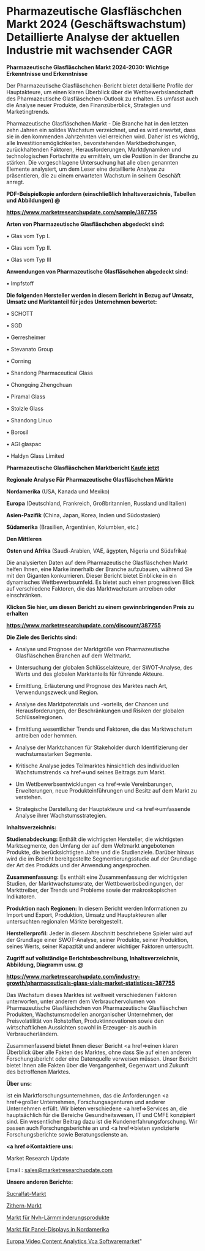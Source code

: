 # Pharmazeutische Glasfläschchen Markt 2024 (Geschäftswachstum) Detaillierte Analyse der aktuellen Industrie mit wachsender CAGR

<strong>Pharmazeutische Glasfläschchen Markt 2024-2030: Wichtige Erkenntnisse und Erkenntnisse</strong>

Der Pharmazeutische Glasfläschchen-Bericht bietet detaillierte Profile der Hauptakteure, um einen klaren Überblick über die Wettbewerbslandschaft des Pharmazeutische Glasfläschchen-Outlook zu erhalten. Es umfasst auch die Analyse neuer Produkte, den Finanzüberblick, Strategien und Marketingtrends.

Pharmazeutische Glasfläschchen Markt - Die Branche hat in den letzten zehn Jahren ein solides Wachstum verzeichnet, und es wird erwartet, dass sie in den kommenden Jahrzehnten viel erreichen wird. Daher ist es wichtig, alle Investitionsmöglichkeiten, bevorstehenden Marktbedrohungen, zurückhaltenden Faktoren, Herausforderungen, Marktdynamiken und technologischen Fortschritte zu ermitteln, um die Position in der Branche zu stärken. Die vorgeschlagene Untersuchung hat alle oben genannten Elemente analysiert, um dem Leser eine detaillierte Analyse zu präsentieren, die zu einem erwarteten Wachstum in seinem Geschäft anregt.



<strong><b>PDF-Beispielkopie anfordern (einschließlich Inhaltsverzeichnis, Tabellen und Abbildungen) @ </b></strong>

<strong><a href=https://www.marketresearchupdate.com/sample/387755>

<strong>https://www.marketresearchupdate.com/sample/387755</u></a></strong></strong>



<strong>Arten von Pharmazeutische Glasfläschchen abgedeckt sind:</strong>

• Glas vom Typ I.

• Glas vom Typ II.

• Glas vom Typ III



<strong>Anwendungen von Pharmazeutische Glasfläschchen abgedeckt sind:</strong>

• Impfstoff



<strong>Die folgenden Hersteller werden in diesem Bericht in Bezug auf Umsatz, Umsatz und Marktanteil für jedes Unternehmen bewertet:</strong>

• SCHOTT

• SGD

• Gerresheimer

• Stevanato Group

• Corning

• Shandong Pharmaceutical Glass

• Chongqing Zhengchuan

• Piramal Glass

• Stolzle Glass

• Shandong Linuo

• Borosil

• AGI glaspac

• Haldyn Glass Limited



<strong>Pharmazeutische Glasfläschchen Marktbericht <a href=https://www.marketresearchupdate.com/buynow/387755>Kaufe jetzt</a></strong>



<strong>Regionale Analyse Für Pharmazeutische Glasfläschchen Märkte</strong>



<strong>Nordamerika</strong> (USA, Kanada und Mexiko)



<strong>Europa</strong> (Deutschland, Frankreich, Großbritannien, Russland und Italien)



<strong>Asien-Pazifik</strong> (China, Japan, Korea, Indien und Südostasien)



<strong>Südamerika</strong> (Brasilien, Argentinien, Kolumbien, etc.)



<strong>Den Mittleren</strong> 

<strong>Osten und Afrika</strong> (Saudi-Arabien, VAE, ägypten, Nigeria und Südafrika)

Die analysierten Daten auf dem Pharmazeutische Glasfläschchen Markt helfen Ihnen, eine Marke innerhalb der Branche aufzubauen, während Sie mit den Giganten konkurrieren. Dieser Bericht bietet Einblicke in ein dynamisches Wettbewerbsumfeld. Es bietet auch einen progressiven Blick auf verschiedene Faktoren, die das Marktwachstum antreiben oder einschränken.



<strong>Klicken Sie hier, um diesen Bericht zu einem gewinnbringenden Preis zu erhalten
</strong>

<strong><a href=https://www.marketresearchupdate.com/discount/387755>https://www.marketresearchupdate.com/discount/387755</b></u></strong></a>



<strong>Die Ziele des Berichts sind:</strong>

- Analyse und Prognose der Marktgröße von Pharmazeutische Glasfläschchen Branchen auf dem Weltmarkt.

- Untersuchung der globalen Schlüsselakteure, der SWOT-Analyse, des Werts und des globalen Marktanteils für führende Akteure.

- Ermittlung, Erläuterung und Prognose des Marktes nach Art, Verwendungszweck und Region.

- Analyse des Marktpotenzials und -vorteils, der Chancen und Herausforderungen, der Beschränkungen und Risiken der globalen Schlüsselregionen.

- Ermittlung wesentlicher Trends und Faktoren, die das Marktwachstum antreiben oder hemmen.

- Analyse der Marktchancen für Stakeholder durch Identifizierung der wachstumsstarken Segmente.

- Kritische Analyse jedes Teilmarktes hinsichtlich des individuellen Wachstumstrends <a href=>und</a> seines Beitrags zum Markt.

- Um Wettbewerbsentwicklungen <a href=>wie</a> Vereinbarungen, Erweiterungen, neue Produkteinführungen und Besitz auf dem Markt zu verstehen.

- Strategische Darstellung der Hauptakteure und <a href=>umfas</a>sende Analyse ihrer Wachstumsstrategien.



<strong>Inhaltsverzeichnis:</strong>



<strong>Studienabdeckung:</strong> Enthält die wichtigsten Hersteller, die wichtigsten Marktsegmente, den Umfang der auf dem Weltmarkt angebotenen Produkte, die berücksichtigten Jahre und die Studienziele. Darüber hinaus wird die im Bericht bereitgestellte Segmentierungsstudie auf der Grundlage der Art des Produkts und der Anwendung angesprochen.



<strong>Zusammenfassung:</strong> Es enthält eine Zusammenfassung der wichtigsten Studien, der Marktwachstumsrate, der Wettbewerbsbedingungen, der Markttreiber, der Trends und Probleme sowie der makroskopischen Indikatoren.



<strong>Produktion nach Regionen:</strong> In diesem Bericht werden Informationen zu Import und Export, Produktion, Umsatz und Hauptakteuren aller untersuchten regionalen Märkte bereitgestellt.



<strong>Herstellerprofil:</strong> Jeder in diesem Abschnitt beschriebene Spieler wird auf der Grundlage einer SWOT-Analyse, seiner Produkte, seiner Produktion, seines Werts, seiner Kapazität und anderer wichtiger Faktoren untersucht.



<strong><b>Zugriff auf vollständige Berichtsbeschreibung, Inhaltsverzeichnis, Abbildung, Diagramm usw. @ </b></strong>

<strong><a href=https://www.marketresearchupdate.com/industry-growth/pharmaceuticals-glass-vials-market-statistices-387755>https://www.marketresearchupdate.com/industry-growth/pharmaceuticals-glass-vials-market-statistices-387755</a></strong>

Das Wachstum dieses Marktes ist weltweit verschiedenen Faktoren unterworfen, unter anderem dem Verbrauchervolumen von Pharmazeutische Glasfläschchen von Pharmazeutische Glasfläschchen Produkten, Wachstumsmodellen anorganischer Unternehmen, der Preisvolatilität von Rohstoffen, Produktinnovationen sowie den wirtschaftlichen Aussichten sowohl in Erzeuger- als auch in Verbraucherländern.

Zusammenfassend bietet Ihnen dieser Bericht <a href=>einen</a> klaren Überblick über alle Fakten des Marktes, ohne dass Sie auf einen anderen Forschungsbericht oder eine Datenquelle verweisen müssen. Unser Bericht bietet Ihnen alle Fakten über die Vergangenheit, Gegenwart und Zukunft des betroffenen Marktes.



<strong>Über uns:</strong>

 ist ein Marktforschungsunternehmen, das die Anforderungen <a href=>großer</a> Unternehmen, Forschungsagenturen und anderer Unternehmen erfüllt. Wir bieten verschiedene <a href=>Services</a> an, die hauptsächlich für die Bereiche Gesundheitswesen, IT und CMFE konzipiert sind. Ein wesentlicher Beitrag dazu ist die Kundenerfahrungsforschung. Wir passen auch Forschungsberichte an und <a href=>bieten</a> syndizierte Forschungsberichte sowie Beratungsdienste an.



<strong><a href=>Kontaktiere uns:</a></strong>

Market Research Update

Email : sales@marketresearchupdate.com



<strong>Unsere anderen Berichte:</strong>

<a href=https://www.linkedin.com/pulse/sucralfate-market-demand-future-scope-top-key>Sucralfat-Markt</a>

<a href=https://www.linkedin.com/pulse/zithers-market-size-industry-growth-factors>Zithern-Markt</a>

<a href=https://www.linkedin.com/pulse/nvh-noise-reduction-products-market-size-emerging>Markt für Nvh-Lärmminderungsprodukte</a>

<a href=https://www.linkedin.com/pulse/north-america-panel-displays-market-2023-brief-regionwise>Markt für Panel-Displays in Nordamerika</a>

<a href=https://www.linkedin.com/pulse/europe-video-content-analytics-vca-softwaremarket-xctqf/>Europa Video Content Analytics Vca Softwaremarket</a>"

